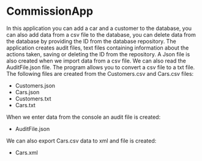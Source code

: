 # CommissionApp

In this application you can add a car and a customer to the database, 
you can also add data from a csv file to the database, 
you can delete data from the database by providing the ID from the database repository. 
The application creates audit files, text files containing information about 
the actions taken, saving or deleting the ID from the repository. 
A Json file is also created when we import data from a csv file. 
We can also read the AuditFile.json file. 
The program allows you to convert a csv file to a txt file.
The following files are created from the Customers.csv and Cars.csv files:
- Customers.json
- Cars.json
- Customers.txt
- Cars.txt

When we enter data from the console an audit file is created:
- AuditFile.json

We can also export Cars.csv data to xml and file is created:
- Cars.xml